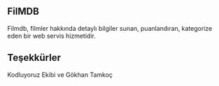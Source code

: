    ## FilMDB 
Filmdb, filmler hakkında detaylı bilgiler sunan, puanlandıran, kategorize eden bir web servis hizmetidir.


## Teşekkürler
Kodluyoruz Ekibi ve Gökhan Tamkoç
